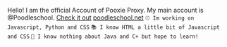 Hello! I am the official Account of Pooxie Proxy. My main account is @Poodleschool.
<a href="https://github.com/pooxie-proxy/pooxie-proxy-official">Check it out</a>
<A href="https://poodleschool.net">poodleschool.net</a>
`⚾ Im working on Javascript, Python and CSS`
`📚 I know HTML a little bit of Javascript and CSS`
`🙉 I know nothing about Java and C+ but hope to learn!`
